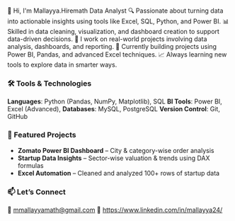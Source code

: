 

👋 Hi, I'm  Mallayya.Hiremath
 Data Analyst
🔍 Passionate about turning data into actionable insights using tools like Excel, SQL, Python, and Power BI.
📊 Skilled in data cleaning, visualization, and dashboard creation to support data-driven decisions.
📁 I work on real-world projects involving data analysis, dashboards, and reporting.
🌱 Currently building projects using Power BI, Pandas, and advanced Excel techniques.
📈 Always learning new tools to explore data in smarter ways.

### 🛠️ Tools & Technologies

 **Languages**: Python (Pandas, NumPy, Matplotlib), SQL
 **BI Tools**: Power BI, Excel (Advanced), 
 **Databases**: MySQL, PostgreSQL
 **Version Control**: Git, GitHub

### 📌 Featured Projects

* **Zomato Power BI Dashboard** – City & category-wise order analysis
* **Startup Data Insights** – Sector-wise valuation & trends using DAX formulas
* **Excel Automation** – Cleaned and analyzed 100+ rows of startup data
### 📫 Let’s Connect

📧 mmallayyamath@gmail.com
🔗 https://www.linkedin.com/in/mallayya24/
